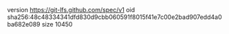version https://git-lfs.github.com/spec/v1
oid sha256:48c48334341dfd830d9cbb060591f8015f41e7c00e2bad907edd4a0ba682e089
size 10450
